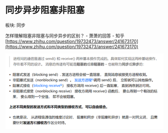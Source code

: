 # 同步异步阻塞非阻塞

板块: 同步

怎样理解阻塞非阻塞与同步异步的区别？ - 萧萧的回答 - 知乎
[https://www.zhihu.com/question/19732473/answer/241673170](https://www.zhihu.com/question/19732473/answer/241673170)

![Untitled](%E5%90%8C%E6%AD%A5%E5%BC%82%E6%AD%A5%E9%98%BB%E5%A1%9E%E9%9D%9E%E9%98%BB%E5%A1%9E%20dfca944f8f194519906c12b2698b524d/Untitled.png)